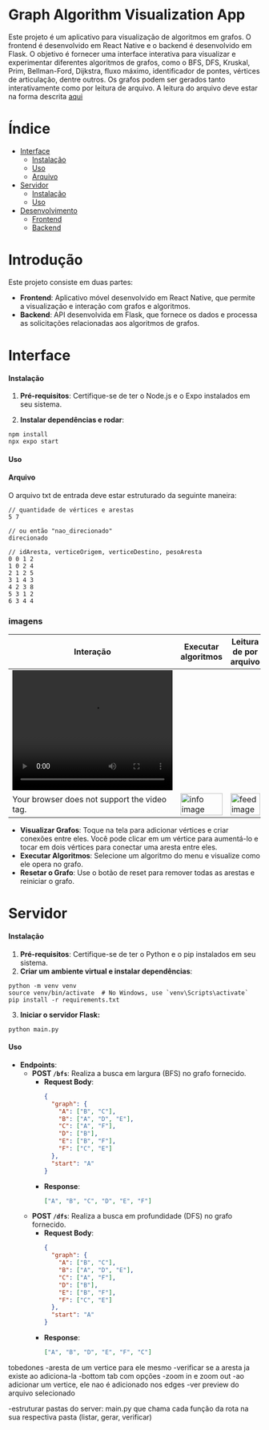 # Graph Algorithm Visualization App

Este projeto é um aplicativo para visualização de algoritmos em grafos. O frontend é desenvolvido em React Native e o backend é desenvolvido em Flask. O objetivo é fornecer uma interface interativa para visualizar e experimentar diferentes algoritmos de grafos, como o BFS, DFS, Kruskal, Prim, Bellman-Ford, Dijkstra, fluxo máximo, identificador de pontes, vértices de articulação, dentre outros. Os grafos podem ser gerados tanto interativamente como por leitura de arquivo. A leitura do arquivo deve estar na forma descrita [aqui](#arquivo)

# Índice

- [Interface](#interface)
  - [Instalação](#instalação)
  - [Uso](#uso)
  - [Arquivo](#arquivo)
- [Servidor](#servidor)
  - [Instalação](#instalação)
  - [Uso](#uso)
- [Desenvolvimento](#desenvolvimento)
  - [Frontend](#desenvolvimento-frontend)
  - [Backend](#desenvolvimento-backend)

# Introdução

Este projeto consiste em duas partes:

- **Frontend**: Aplicativo móvel desenvolvido em React Native, que permite a visualização e interação com grafos e algoritmos.
- **Backend**: API desenvolvida em Flask, que fornece os dados e processa as solicitações relacionadas aos algoritmos de grafos.

# Interface

#### Instalação

1. **Pré-requisitos**: Certifique-se de ter o Node.js e o Expo instalados em seu sistema.

2. **Instalar dependências e rodar**:

```
npm install
npx expo start
```

#### Uso

#### Arquivo
O arquivo txt de entrada deve estar estruturado da seguinte maneira: 
```
// quantidade de vértices e arestas
5 7

// ou então "nao_direcionado"
direcionado 

// idAresta, verticeOrigem, verticeDestino, pesoAresta
0 0 1 2     
1 0 2 4     
2 1 2 5
3 1 4 3
4 2 3 8
5 3 1 2
6 3 4 4
```

### imagens
| Interação                                                                                 | Executar algoritmos                                                | Leitura de por arquivo                                                             |
| ----------------------------------------------------------------------------------------- | ------------------------------------------------------------------ | ------------------------------------------------------------------- |
| <video width="320" height="240" controls> <source src="interface.mp4" type="video/mp4">
Your browser does not support the video tag. </video> | <img src="./readmeImages/data.jpg" alt="info image" width="100%"/> | <img src="./readmeImages/info1.jpg" alt="feed image" width="100%"/> |

- **Visualizar Grafos**: Toque na tela para adicionar vértices e criar conexões entre eles. Você pode clicar em um vértice para aumentá-lo e tocar em dois vértices para conectar uma aresta entre eles.
- **Executar Algoritmos**: Selecione um algoritmo do menu e visualize como ele opera no grafo.
- **Resetar o Grafo**: Use o botão de reset para remover todas as arestas e reiniciar o grafo.

# Servidor

#### Instalação

1. **Pré-requisitos**: Certifique-se de ter o Python e o pip instalados em seu sistema.
2. **Criar um ambiente virtual e instalar dependências**:
```
python -m venv venv
source venv/bin/activate  # No Windows, use `venv\Scripts\activate`
pip install -r requirements.txt
```

3. **Iniciar o servidor Flask:**
```
python main.py
```

#### Uso

- **Endpoints**:
  - **POST `/bfs`**: Realiza a busca em largura (BFS) no grafo fornecido.
    - **Request Body**:
      ```json
      {
        "graph": {
          "A": ["B", "C"],
          "B": ["A", "D", "E"],
          "C": ["A", "F"],
          "D": ["B"],
          "E": ["B", "F"],
          "F": ["C", "E"]
        },
        "start": "A"
      }
      ```
    - **Response**:
      ```json
      ["A", "B", "C", "D", "E", "F"]
      ```
  - **POST `/dfs`**: Realiza a busca em profundidade (DFS) no grafo fornecido.
    - **Request Body**:
      ```json
      {
        "graph": {
          "A": ["B", "C"],
          "B": ["A", "D", "E"],
          "C": ["A", "F"],
          "D": ["B"],
          "E": ["B", "F"],
          "F": ["C", "E"]
        },
        "start": "A"
      }
      ```
    - **Response**:
      ```json
      ["A", "B", "D", "E", "F", "C"]
      ```

tobedones
-aresta de um vertice para ele mesmo
-verificar se a aresta ja existe ao adiciona-la
-bottom tab com opções
-zoom in e zoom out
-ao adicionar um vertice, ele nao é adicionado nos edges
-ver preview do arquivo selecionado

-estruturar pastas do server: main.py que chama cada função da rota na sua respectiva pasta (listar, gerar, verificar)